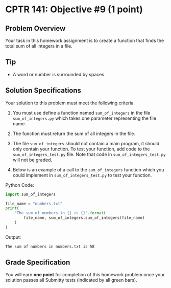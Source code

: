 # CPTR 141: Objective #9 (1 point)

## Problem Overview

Your task in this homework assignment is to create a function that finds the total sum of all integers in a file.

## Tip

* A word or number is surrounded by spaces.

## Solution Specifications

Your solution to this problem must meet the following criteria.

1. You must use define a function named `sum_of_integers` in the file `sum_of_integers.py` which takes one parameter representing the file name.

2. The function must return the sum of all integers in the file.

3. The file `sum_of_integers` should not contain a main program, it should only contain your function. To test your function, add code to the
`sum_of_integers_test.py` file. Note that code in `sum_of_integers_test.py` will not be graded.

4. Below is an example of a call to the `sum_of_integers` function which you could implement in `sum_of_integers_test.py` to test your function.

Python Code:
```python
import sum_of_integers

file_name = "numbers.txt"
print(
    "The sum of numbers in {} is {}".format(
        file_name, sum_of_integers.sum_of_integers(file_name)
    )
)
```

Output:
```html
The sum of numbers in numbers.txt is 58
```

## Grade Specification

You will earn **one point** for completion of this homework problem once your solution passes all Submitty tests (indicated by all green bars).

